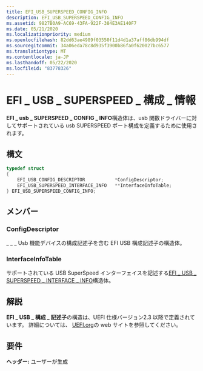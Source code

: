 ```yaml
---
title: EFI_USB_SUPERSPEED_CONFIG_INFO
description: EFI_USB_SUPERSPEED_CONFIG_INFO
ms.assetid: 9827B0A9-AC69-43FA-922F-384E3AE140F7
ms.date: 05/21/2020
ms.localizationpriority: medium
ms.openlocfilehash: 82dd63ae4989f03550f11d4d1a37aff86db994df
ms.sourcegitcommit: 34a06eda78c8d935f3900b86fa0f620027bc6577
ms.translationtype: MT
ms.contentlocale: ja-JP
ms.lasthandoff: 05/22/2020
ms.locfileid: "83778326"
---
```

# <a name="efi_usb_superspeed_config_info"></a>EFI \_ USB \_ SUPERSPEED \_ 構成 \_ 情報

**EFI \_ usb \_ SUPERSPEED \_ CONFIG \_ INFO**構造体は、usb 関数ドライバーに対してサポートされている usb SUPERSPEED ポート構成を定義するために使用されます。

## <a name="syntax"></a>構文

```cpp
typedef struct
{
    EFI_USB_CONFIG_DESCRIPTOR           *ConfigDescriptor;
    EFI_USB_SUPERSPEED_INTERFACE_INFO   **InterfaceInfoTable;
} EFI_USB_SUPERSPEED_CONFIG_INFO;
```

## <a name="members"></a>メンバー

### <a name="configdescriptor"></a>ConfigDescriptor

\_ \_ \_ Usb 機能デバイスの構成記述子を含む EFI USB 構成記述子の構造体。

### <a name="interfaceinfotable"></a>InterfaceInfoTable

サポートされている USB SuperSpeed インターフェイスを記述する[EFI \_ USB \_ SUPERSPEED \_ INTERFACE \_ INFO](efi-usb-superspeed-interface-info.md)構造体。

## <a name="remarks"></a>解説

**EFI \_ USB \_ 構成 \_ 記述子**の構造は、UEFI 仕様バージョン2.3 以降で定義されています。 詳細については、 [UEFI.org](https://uefi.org/specifications)の web サイトを参照してください。

## <a name="requirements"></a>要件

**ヘッダー:** ユーザーが生成
